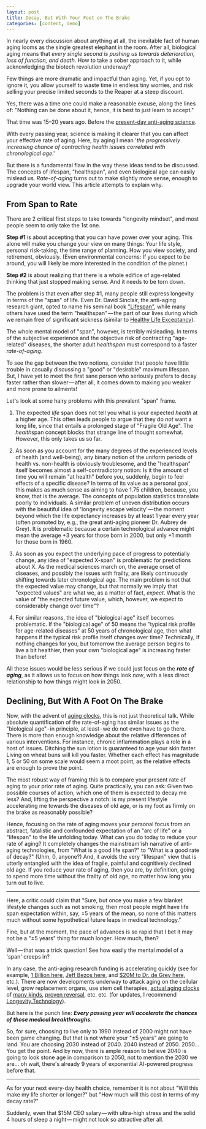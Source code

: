```yaml
---
layout: post
title: Decay, But With Your Foot on The Brake
categories: [content, demo]
---
```


In nearly every discussion about anything at all, the inevitable fact of human aging looms as the single greatest elephant in the room. After all, biological aging means that <i>every single second is pushing us towards deterioration, loss of function, and death.</i> How to take a sober approach to it, while acknowledging the biotech revolution underway?

Few things are more dramatic and impactful than aging. Yet, if you opt to ignore it, you allow yourself to waste time in endless tiny worries, and risk selling your precise limited seconds to the Reaper at a steep discount.

Yes, there was a time one could make a reasonable excuse, along the lines of: "Nothing can be done about it, hence, it is best to just learn to accept."

That time was 15–20 years ago. Before the <a href="https://www.forbes.com/sites/forbestechcouncil/2021/05/03/will-you-live-to-200-five-levels-of-breakthroughs-in-longevity-research-you-must-know-about"> present-day anti-aging science</a>.

With every passing year, science is making it clearer that you can affect your effective rate of aging. Here, by aging I mean '<i>the progressively increasing chance of contracting health issues correlated with chronological age</i>.'

But there is a fundamental flaw in the way these ideas tend to be discussed. The concepts of lifespan, "healthspan", and even biological age can easily mislead us. <i>Rate-of-aging</i> turns out to make slightly more sense, enough to upgrade your world view. This article attempts to explain why.

## From Span to Rate
There are 2 critical first steps to take towards "longevity mindset", and most people seem to only take the 1st one.

<b>Step #1</b> is about accepting that you can have power over your aging. This alone will make you change your view on many things: Your life style, personal risk-taking, the time range of planning. How you view society, and retirement, obviously. (Even environmental concerns: If you expect to be around, you will likely be more interested in the condition of the planet.)

<b>Step #2</b> is about realizing that there is a whole edifice of age-related thinking that just stopped making sense. And it needs to be torn down.

The problem is that even after step #1, many people still express longevity in terms of the "span" of life. Even Dr. David Sinclair, the anti-aging research giant, opted to name his seminal book <a href="https://www.amazon.com/Lifespan-Why-Age_and-Dont-Have/dp/1501191977">"Lifespan"</a>, while many others have used the term "healthspan" &mdash; the part of our lives during which we remain free of significant sickness (similar to <a href="https://www.who.int/data/gho/indicator-metadata-registry/imr-details/66">Healthy Life Exceptancy</a>).

The whole mental model of "span", however, is terribly misleading. In terms of the subjective experience and the objective risk of contracting "age-related" diseases, the shorter adult <i>healthspan</i> must correspond to a faster <i>rate-of-aging</i>.

To see the gap between the two notions, consider that people have little trouble in casually discussing a "good" or "desirable" maximum lifespan. But, I have yet to meet the first sane person who seriously prefers to decay faster rather than slower &mdash; after all, it comes down to making you weaker and more prone to ailments!

Let's look at some hairy problems with this prevalent "span" frame.

1. The expected <i>life</i> span does not tell you what is your expected <i>health</i> at a higher age. This often leads people to argue that they do <i>not</i> want a long life, since that entails a prolonged stage of "Fragile Old Age". The <i>health</i>span concept blocks that strange line of thought  somewhat. However, this only takes us so far.

2. As soon as you account for the many degrees of the experienced levels of health (and well-being), any binary notion of the uniform periods of health vs. non-health is obviously troublesome, and the "healthspan" itself becomes almost a self-contradictory notion: Is it the amount of time you will remain "at health" before you, suddenly, begin to feel effects of a specific disease? In terms of its value as a personal goal, this makes as much sense as aiming to have 1.75 children, because, you know, that is the average. The concepts of population statistics translate poorly to individuals. A similar problem of uneven distribution occurs with the beautiful idea of 'longevity escape velocity' &mdash; the moment beyond which the life expectancy increases by at least 1 year every year (often promoted by, e.g., the great anti-aging pioneer Dr. Aubrey de Grey). It is problematic because a certain technological advance might mean the average +3 years for those born in 2000, but only +1 month for those born in 1960.

3. As soon as you expect the underlying pace of progress to potentially change, any idea of "expected X-span" is problematic for predictions about X. As the medical sciences march on, the average onset of diseases, and possibly the issues with frailty, are likely continuously shifting towards later chronological age. The main problem is not that the expected value may change, but that normally we imply that "expected values" are what we, as a matter of fact, <i>expect</i>. What is the value of "the expected future value, which, however, we expect to considerably change over time"?

4. For similar reasons, the idea of "biological age" itself becomes problematic. If the "biological age" of 50 means the "typical risk profile for age-related diseases" at 50 years of chronological age, then what happens if the typical risk profile itself changes over time? Technically, if nothing changes for you, but tomorrow the average person begins to live a bit healthier, then your own "biological age" is increasing faster than before!

All these issues would be less serious if we could just focus on the <i><b>rate of aging</b></i>, as it allows us to focus on how things look <i>now</i>, with a less direct relationship to how things might look in 2050.

## Declining, But With A Foot On The Brake

Now, with the advent of <a href="https://www.thelancet.com/journals/lanhl/article/PIIS2666-7568(21)00098-2/fulltext">aging clocks</a>, this is not just theoretical talk. While absolute quantification of the rate-of-aging has similar issues as the "biological age" - in principle, at least - we do not even have to go there. There is more than enough knowledge about the relative differences of various interventions. For instance, chronic inflammation plays a role in a host of issues. Ditching the sun lotion is guaranteed to age your skin faster. Living on wheat buns will kill you faster. Whether each effect has magnitude 1, 5 or 50 on some scale would seem a moot point, as the relative effects are enough to prove the point.

The most robust way of framing this is to compare your present rate of aging to your prior rate of aging. Quite practically, you can ask: Given two possible courses of action, which one of them is expected to decay me less? And, lifting the perspective a notch: is my present lifestyle accelerating me towards the diseases of old age, or is my foot as firmly on the brake as reasonably possible?

Hence, focusing on the rate of aging moves your personal focus from an abstract, fatalistic and confounded expectation of an "arc of life" or a "lifespan" to the life unfolding today. What can you do today to reduce your rate of aging? It completely changes the mainstream'ish narrative of anti-aging technologies, from "What is a good life span?" to "What is a good rate of decay?" (Uhm, 0, anyone?) And, it avoids the very "lifespan" view that is utterly entangled with the idea of fragile, painful and cognitively declined old age. If you reduce your rate of aging, then you are, by definition, going to spend more time without the frailty of old age, no matter how long you turn out to live.

---

Here, a critic could claim that "Sure, but once you make a few blanket lifestyle changes such as not smoking, then most people might have life span expectation within, say, &plusmn;5 years of the mean, so none of this matters much without some hypothetical future leaps in medical technology."

Fine, but at the moment, the pace of advances is so rapid that I bet it may not be a "&plusmn;5 years" thing for much longer. How much, then?

Well &mdash; that was a trick question! See how easily the mental model of a 'span' creeps in?

In any case, the anti-aging research funding is accelerating quickly (see for example,  <a href="https://www.longevity.technology/1b-longevity-fund-launches-to-pursue-120-lifespan/">1 Billion here</a>, <a href="https://www.technologyreview.com/2021/09/04/1034364/altos-labs-silicon-valleys-jeff-bezos-milner-bet-living-forever/ ">Jeff Bezos here</a>, and <a href="https://www.longevity.technology/crypto-airdrop-swells-sens-coffers-by-20m-and-climbing/">$20M to Dr. de Grey here</a>, etc.). There are now developments underway to attack aging on the cellular level, grow replacement organs, use stem cell therapies, <a href="https://www.thelancet.com/journals/lanhl/article/PIIS2666-7568(21)00098-2/fulltext">actual aging clocks</a> of <a href="https://www.nature.com/articles/d41586-021-01915-x">many kinds</a>, <a href="https://www.gwern.net/docs/longevity/2019-fahy.pdf">proven reversal</a>, etc. etc. (for updates, I recommend <a href="https://www.longevity.technology">Longevity.Technology</a>).

But here is the punch line: <b><i>Every passing year will accelerate the chances of those medical breakthroughs.</i></b>

So, for sure, choosing to live only to 1990 instead of 2000 might not have been game changing. But that is not where your "&plusmn;5 years" are going to land.
You are choosing 2030 instead of 2040. 2040 instead of 2050. 2050… You get the point. And by now, there is ample reason to believe 2040 is going to look stone age in comparison to 2050, not to mention the 2030 we are… oh wait, there's already 9 years of exponential AI-powered progress before that.

---

As for your next every-day health choice, remember it is not about "Will this make my life shorter or longer?" but "How much will this cost in terms of my decay rate?"

Suddenly, even that $15M CEO salary &mdash; with ultra-high stress and the solid 4 hours of sleep a night &mdash; might not look so attractive after all.